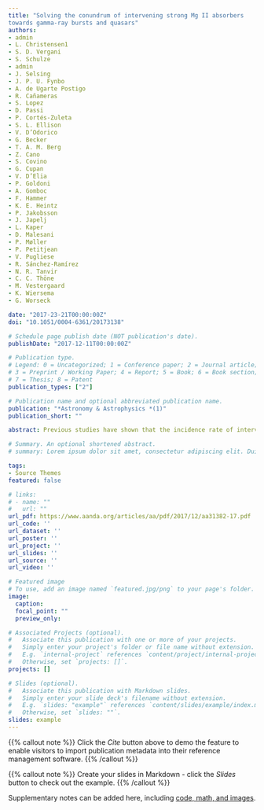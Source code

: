 ```yaml
---
title: "Solving the conundrum of intervening strong Mg II absorbers
towards gamma-ray bursts and quasars"
authors:
- admin
- L. Christensen1
- S. D. Vergani
- S. Schulze
- admin
- J. Selsing
- J. P. U. Fynbo
- A. de Ugarte Postigo
- R. Cañameras
- S. Lopez
- D. Passi
- P. Cortés-Zuleta
- S. L. Ellison
- V. D’Odorico
- G. Becker
- T. A. M. Berg
- Z. Cano
- S. Covino
- G. Cupan
- V. D’Elia
- P. Goldoni
- A. Gomboc
- F. Hammer
- K. E. Heintz
- P. Jakobsson
- J. Japelj
- L. Kaper
- D. Malesani
- P. Møller
- P. Petitjean
- V. Pugliese
- R. Sánchez-Ramírez
- N. R. Tanvir
- C. C. Thöne
- M. Vestergaard
- K. Wiersema
- G. Worseck

date: "2017-23-21T00:00:00Z"
doi: "10.1051/0004-6361/20173138"

# Schedule page publish date (NOT publication's date).
publishDate: "2017-12-11T00:00:00Z"

# Publication type.
# Legend: 0 = Uncategorized; 1 = Conference paper; 2 = Journal article;
# 3 = Preprint / Working Paper; 4 = Report; 5 = Book; 6 = Book section;
# 7 = Thesis; 8 = Patent
publication_types: ["2"]

# Publication name and optional abbreviated publication name.
publication: "*Astronomy & Astrophysics *(1)"
publication_short: ""

abstract: Previous studies have shown that the incidence rate of intervening strong Mg II absorbers towards gamma-ray bursts (GRBs) were a factor of 2–4 higher than towards quasars. Exploring the similar sized and uniformly selected legacy data sets XQ-100 and XSGRB, each consisting of 100 quasar and 81 GRB afterglow spectra obtained with a single instrument (VLT/X-shooter), we demonstrate that there is no disagreement in the number density of strong Mg II absorbers with rest-frame equivalent widths  Å towardsGRBs and quasars in the redshift range 0.1 ≲ z ≲ 5. With large and similar sample sizes, and path length coverages of Δz = 57.8 and 254.4 for GRBs and quasars, respectively, the incidences of intervening absorbers are consistent within 1σ uncertainty levels at all redshifts. For absorbers at z < 2.3, the incidence towards GRBs is a factor of 1.5 ± 0.4 higher than the expected number of strong Mg II absorbers in Sloan Digital Sky Survey (SDSS) quasar spectra, while for quasar absorbers observed with X-shooter we find an excess factor of 1.4 ± 0.2 relative to SDSS quasars. Conversely, the incidence rates agree at all redshifts with reported high-spectral-resolution quasar data, and no excess is found. The only remaining discrepancy in incidences is between SDSS Mg II catalogues and high-spectral-resolution studies. The rest-frame equivalent-width distribution also agrees to within 1σ uncertainty levels between the GRB and quasar samples. Intervening strong Mg II absorbers towards GRBs are therefore neither unusually frequent, nor unusually strong.

# Summary. An optional shortened abstract.
# summary: Lorem ipsum dolor sit amet, consectetur adipiscing elit. Duis posuere tellus ac convallis placerat. Proin tincidunt magna sed ex sollicitudin condimentum.

tags:
- Source Themes
featured: false

# links:
# - name: ""
#   url: ""
url_pdf: https://www.aanda.org/articles/aa/pdf/2017/12/aa31382-17.pdf
url_code: ''
url_dataset: ''
url_poster: ''
url_project: ''
url_slides: ''
url_source: ''
url_video: ''

# Featured image
# To use, add an image named `featured.jpg/png` to your page's folder. 
image:
  caption:
  focal_point: ""
  preview_only:

# Associated Projects (optional).
#   Associate this publication with one or more of your projects.
#   Simply enter your project's folder or file name without extension.
#   E.g. `internal-project` references `content/project/internal-project/index.md`.
#   Otherwise, set `projects: []`.
projects: []

# Slides (optional).
#   Associate this publication with Markdown slides.
#   Simply enter your slide deck's filename without extension.
#   E.g. `slides: "example"` references `content/slides/example/index.md`.
#   Otherwise, set `slides: ""`.
slides: example
---
```


{{% callout note %}}
Click the *Cite* button above to demo the feature to enable visitors to import publication metadata into their reference management software.
{{% /callout %}}

{{% callout note %}}
Create your slides in Markdown - click the *Slides* button to check out the example.
{{% /callout %}}

Supplementary notes can be added here, including [code, math, and images](https://wowchemy.com/docs/writing-markdown-latex/).
